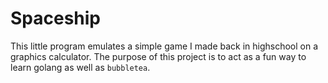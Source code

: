 # Spaceship 

This little program emulates a simple game I made back in highschool on a graphics calculator. The purpose of this project is to act as a fun way to learn golang as well as `bubbletea`.
